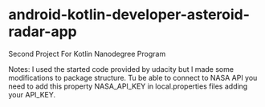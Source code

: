 # android-kotlin-developer-asteroid-radar-app
Second Project For Kotlin Nanodegree Program

Notes:
I used the started code provided by udacity but I made some modifications to package structure.
Tu be able to connect to NASA API you need to add this property NASA_API_KEY in local.properties files adding your API_KEY.

